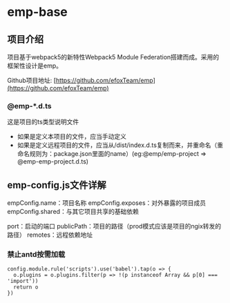 # emp-base #

## 项目介绍 ##

项目基于webpack5的新特性Webpack5 Module Federation搭建而成。采用的框架性设计是emp。

Github项目地址: [https://github.com/efoxTeam/emp](https://github.com/efoxTeam/emp)

### @emp-*.d.ts
这是项目的ts类型说明文件

- 如果是定义本项目的文件，应当手动定义
- 如果是定义远程项目的文件，应当从/dist/index.d.ts复制而来，并重命名（重命名规则为：package.json里面的name）(eg:@emp/emp-project => @emp-emp-project.d.ts)

## emp-config.js文件详解 ##

empConfig.name：项目名称
empConfig.exposes：对外暴露的项目成员
empConfig.shared：与其它项目共享的基础依赖

port：启动的端口
publicPath：项目的路径（prod模式应该是项目的ngix转发的路径）
remotes：远程依赖地址

### 禁止antd按需加载
    config.module.rule('scripts').use('babel').tap(o => {
      o.plugins = o.plugins.filter(p => !(p instanceof Array && p[0] === 'import'))
      return o
    })